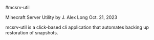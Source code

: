 #mcsrv-util

Minecraft Server Utility
by J. Alex Long
Oct. 21, 2023

mcsrv-util is a click-based cli application that automates backing up restoration of snapshots.